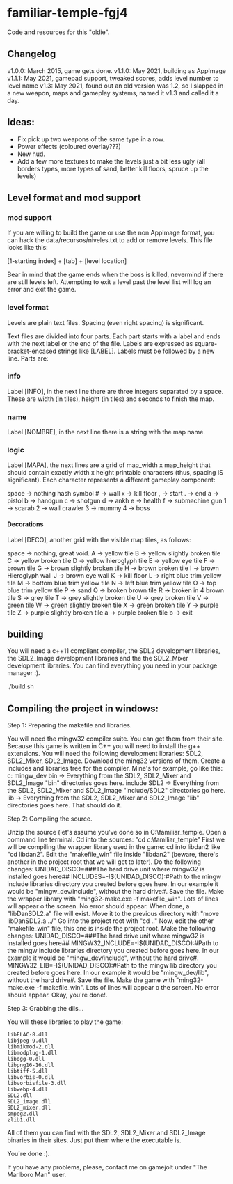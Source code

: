 # familiar-temple-fgj4

Code and resources for this "oldie".

## Changelog

v1.0.0: March 2015, game gets done.
v1.1.0: May 2021, building as AppImage
v1.1.1: May 2021, gamepad support, tweaked scores, adds level number to level name
v1.3: May 2021, found out an old version was 1.2, so I slapped in a new weapon, maps and gameplay systems, named it v1.3 and called it a day.

## Ideas:

- Fix pick up two weapons of the same type in a row.
- Power effects (coloured overlay???)
- New hud.
- Add a few more textures to make the levels just a bit less ugly (all borders types, more types of sand, better kill floors, spruce up the levels)

## Level format and mod support

### mod support

If you are willing to build the game or use the non AppImage format, you can hack the data/recursos/niveles.txt to add or remove levels. This file looks like this:

[1-starting index] + [tab] + [level location]

Bear in mind that the game ends when the boss is killed, nevermind if there are still levels left. Attempting to exit a level past the level list will log an error and exit the game.

### level format

Levels are plain text files. Spacing (even right spacing) is significant.

Text files are divided into four parts. Each part starts with a label and ends with the next label or the end of the file. Labels are expressed as square-bracket-encased strings like [LABEL]. Labels must be followed by a new line. Parts are:

### info

Label [INFO], in the next line there are three integers separated by a space. These are width (in tiles), height (in tiles) and seconds to finish the map.

### name

Label [NOMBRE], in the next line there is a string with the map name.

### logic

Label [MAPA], the next lines are a grid of map_width x map_height that should contain exactly width x height printable characters (thus, spacing IS significant). Each character represents a different gameplay component:

space -> nothing
hash symbol # -> wall
x -> kill floor
, -> start
. -> end
a -> pistol
b -> handgun
c -> shotgun
d -> ankh
e -> health
f -> submachine gun
1 -> scarab
2 -> wall crawler
3 -> mummy
4 -> boss

#### Decorations

Label [DECO], another grid with the visible map tiles, as follows:

space -> nothing, great void.
A -> yellow tile
B -> yellow slightly broken tile
C -> yellow broken tile
D -> yellow hieroglyph tile
E -> yellow eye tile
F -> brown tile
G -> brown slightly broken tile
H -> brown broken tile
I -> brown Hieroglyph wall
J -> brown eye wall
K -> kill floor
L -> right blue trim yellow tile
M -> bottom blue trim yellow tile
N -> left blue trim yellow tile
O -> top blue trim yellow tile
P -> sand
Q -> broken brown tile
R -> broken in 4 brown tile
S -> grey tile
T -> grey slightly broken tile
U -> grey broken tile
V -> green tile
W -> green slightly broken tile
X -> green broken tile
Y -> purple tile
Z -> purple slightly broken tile
a -> purple broken tile
b -> exit

## building

You will need a c++11 compliant compiler, the SDL2 development libraries, the SDL2_Image development libraries and the the SDL2_Mixer development libraries. You can find everything you need in your package manager :).

./build.sh

## Compiling the project in windows:

Step 1: Preparing the makefile and libraries.

You will need the mingw32 compiler suite. You can get them from their site. Because this game is written in C++ you will need to install the g++ extensions.
You will need the following development libraries: SDL2, SDL2_Mixer, SDL2_Image. Download the ming32 versions of them.
Create a includes and libraries tree for the compiler. Mine's for example, go like this:
c:
	mingw_dev
		bin	-> Everything from the SDL2, SDL2_Mixer and SDL2_Image "bin" directories goes here.
		include
			SDL2 -> Everything from the SDL2, SDL2_Mixer and SDL2_Image "include/SDL2" directories go here.
		lib	-> Everything from the SDL2, SDL2_Mixer and SDL2_Image "lib" directories goes here.
That should do it.

Step 2: Compiling the source.

Unzip the source (let's assume you've done so in C:\familiar_temple.
Open a command line terminal. Cd into the sources: "cd c:\familiar_temple"
First we will be compiling the wrapper library used in the game: cd into libdan2 like "cd libdan2".
Edit the "makefile_win" file inside "libdan2" (beware, there's another in the project root that we will get to later).
Do the following changes:
	UNIDAD_DISCO=###The hard drive unit where mingw32 is installed goes here##
	INCLUDES=-I$(UNIDAD_DISCO):#Path to the mingw include libraries directory you created before goes here. In our example it would be "mingw_dev/include", without the hard drive#.
Save the file.
Make the wrapper library with "ming32-make.exe -f makefile_win". Lots of lines will appear o the screen. No error should appear.
When done, a "libDanSDL2.a" file will exist. Move it to the previous directory with "move libDanSDL2.a ../"
Go into the project root with "cd .."
Now, edit the other "makefile_win" file, this one is inside the project root.
Make the following changes:
	UNIDAD_DISCO=###The hard drive unit where mingw32 is installed goes here##
	MINGW32_INCLUDE=-I$(UNIDAD_DISCO):#Path to the mingw include libraries directory you created before goes here. In our example it would be "mingw_dev/include", without the hard drive#.
	MINGW32_LIB=-I$(UNIDAD_DISCO):#Path to the mingw lib directory you created before goes here. In our example it would be "mingw_dev/lib", without the hard drive#.
Save the file.
Make the game with "ming32-make.exe -f makefile_win". Lots of lines will appear o the screen. No error should appear.
Okay, you're done!.

Step 3: Grabbing the dlls...

You will these libraries to play the game:

	libFLAC-8.dll
	libjpeg-9.dll
	libmikmod-2.dll
	libmodplug-1.dll
	libogg-0.dll
	libpng16-16.dll
	libtiff-5.dll
	libvorbis-0.dll
	libvorbisfile-3.dll
	libwebp-4.dll
	SDL2.dll
	SDL2_image.dll
	SDL2_mixer.dll
	smpeg2.dll
	zlib1.dll

All of them you can find with the SDL2, SDL2_Mixer and SDL2_Image binaries in their sites. Just put them where the executable is.

You´re done :).

If you have any problems, please, contact me on gamejolt under "The Marlboro Man" user.
